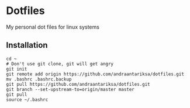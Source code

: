 # Dotfiles

My personal dot files for linux systems

## Installation

```
cd ~
# Don't use git clone, git will get angry
git init
git remote add origin https://github.com/andraantariksa/dotfiles.git
mv .bashrc .bashrc.backup
git pull https://github.com/andraantariksa/dotfiles.git
git branch --set-upstream-to=origin/master master
git pull
source ~/.bashrc
```
